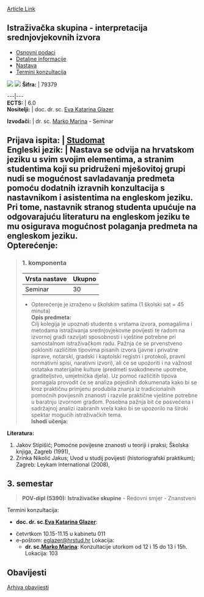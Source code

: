 [Article Link](https://www.fhs.hr/predmet/isisi)

## Istraživačka skupina - interpretacija srednjovjekovnih izvora
  * [Osnovni podaci](https://www.fhs.hr/predmet/isisi#v1id-523764_517924_1_0 "Osnovni podaci")
  * [Detaljne informacije](https://www.fhs.hr/predmet/isisi#v1id-523764_517924_1_1 "Detaljne informacije")
  * [Nastava](https://www.fhs.hr/predmet/isisi#v1id-523764_517924_1_2 "Nastava")
  * [Termini konzultacija](https://www.fhs.hr/predmet/isisi#v1id-523764_517924_1_3 "Termini konzultacija")


[![](https://www.fhs.hr/img/flags/gif/hr.gif)](https://www.fhs.hr/predmet/isisi) [![](https://www.fhs.hr/img/flags/gif/gb.gif)](https://www.fhs.hr/en/course/rgioms)
**Šifra:** |  79379  
  
---|---  
**ECTS:** |  6.0   
**Nositelji:** |  doc. dr. sc. [Eva Katarina Glazer](https://www.fhs.hr/djelatnik/eva_katarina.glazer)   
  
**Izvođači:** |  dr. sc. [Marko Marina](https://www.fhs.hr/djelatnik/marko.marina) - Seminar  
  
**Prijava ispita:** |  [Studomat](http://www.isvu.hr/studomat)  
**Engleski jezik:** |  Nastava se odvija na hrvatskom jeziku u svim svojim elementima, a stranim studentima koji su pridruženi mješovitoj grupi nudi se mogućnost savladavanja predmeta pomoću dodatnih izravnih konzultacija s nastavnikom i asistentima na engleskom jeziku. Pri tome, nastavnik stranog studenta upućuje na odgovarajuću literaturu na engleskom jeziku te mu osigurava mogućnost polaganja predmeta na engleskom jeziku.   
**Opterećenje:**  
---  
> ### 1. komponenta
> | Vrsta nastave | Ukupno  
> ---|---  
> Seminar | 30  
> * Opterećenje je izraženo u školskim satima (1 školski sat = 45 minuta)   
**Opis predmeta:**  
> Cilj kolegija je upoznati studente s vrstama izvora, pomagalima i metodama istraživanja srednjovjekovne povijesti te radom na izvornoj građi razvijati sposobnosti i vještine potrebne pri samostalnom istraživačkom radu. Pažnja će se prvenstveno pokloniti različitim tipovima pisanih izvora (javne i privatne isprave, notarski, gradski i kaptolski registri i protokoli, pravni normativni spisi, narativni izvori), ali će se upozoriti i na važnost ostataka materijalne kulture (predmeti svakodnevne upotrebe, graditeljstvo, umjetnička djela). Uz pomoć različitih tipova pomagala provodit će se analiza pojedinih dokumenata kako bi se kroz praktičnu primjenu produbila znanja iz tradicionalnih pomoćnih povijesnih znanosti i razvile praktične vještine potrebne u baratnju izvornom građom. Posebna pažnja bit će posvećena i sadržajnoj analizi izabranih vrela kako bi se upozorilo na široki spektar mogućih istraživačkih tema.  
**Ishodi učenja:**  

  
**Literatura:**  
  1. Jakov Stipišić; Pomoćne povijesne znanosti u teoriji i praksi; Školska knjiga, Zagreb (1991), 
  2. Zrinka Nikolić Jakus; Uvod u studij povijesti (historiografski praktikum); Zagreb: Leykam international (2008), 

  
**3. semestar**  
---  
> **POV-dipl (5390): Istraživačke skupine** - Redovni smjer - Znanstveni  
>   
Termini konzultacija: 
  * **doc. dr. sc.[Eva Katarina Glazer](https://www.fhs.hr/djelatnik/eva_katarina.glazer)**: 
- četvrtkom 10.15-11.15 u kabinetu 011
- e-poštom: eglazer@hrstud.hr
Lokacija: 
  * **dr. sc.[Marko Marina](https://www.fhs.hr/djelatnik/marko.marina)**: 
Konzultacije utorkom od 12 i 15 do 13 i 15h. 
Lokacija: 103 


## Obavijesti
[Arhiva obavijesti](https://www.fhs.hr/predmet/isisi?@=20ozt#news_81158 "Arhiva obavijesti")
